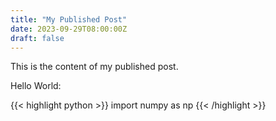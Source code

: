 ```yaml
---
title: "My Published Post"
date: 2023-09-29T08:00:00Z
draft: false
---
```


This is the content of my published post.

Hello World:

{{< highlight python >}}
import numpy as np
{{< /highlight >}}
